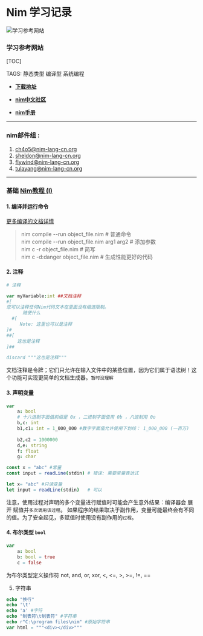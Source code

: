 Nim 学习记录 
===========
![学习参考网站](https://nim-lang-cn.org/assets/img/logo.svg) 
### 学习参考网站 


[TOC]

TAGS: 静态类型 编译型 系统编程

* [__下载地址__][12]

[12]: https://nim-lang-cn.org/install.html 

* [__nim中文社区__](https://nim-lang-cn.org/)

* [__nim手册__](https://nim-lang-cn.org/docs/manual.html) 
---
### nim邮件组 : 

1. <ch4o5@nim-lang-cn.org>
    <!-- * dfsdf -->
2. <sheldon@nim-lang-cn.org>
3. <flywind@nim-lang-cn.org>
4. <tulayang@nim-lang-cn.org>

-----
### 基础 [Nim教程 (I)](https://nim-lang-cn.org/docs/tut1.html)
#### 1. 编译并运行命令
[更多编译的文档详情](https://nim-lang-cn.org/docs/nimc.html)

> nim compile --run object_file.nim # 普通命令  
> nim compile --run object_file.nim arg1 arg2 # 添加参数  
> nim c -r object_file.nim # 简写  
> nim c -d:danger object_file.nim # 生成性能更好的代码  
#### 2. 注释
```nim 
# 注释

var myVariable:int ##文档注释
#[
您可以注释任何Nim代码文本在里面没有缩进限制。
      随便什么
  #[
     Note: 这里也可以是注释
]#
##[
    这也是注释
]##

discard """这也是注释"""
```
文档注释是令牌；它们只允许在输入文件中的某些位置，因为它们属于语法树！这个功能可实现更简单的文档生成器。`暂时没理解`  

#### 3. 声明变量  
```nim
var 
    a: bool
    # 十六进制字面值前缀是 0x ，二进制字面值用 0b ，八进制用 0o
    b,c: int
    b1,c1: int = 1_000_000 #数字字面值允许使用下划线： 1_000_000 (一百万)
    
    b2,c2 = 1000000
    d,e: string
    f: float
    g: char

const x = "abc" #常量
const input = readLine(stdin) # 错误: 需要常量表达式

let x= "abc" #只读变量
let input = readLine(stdin)   # 可以

```
注意，使用过程对声明的多个变量进行赋值时可能会产生意外结果：编译器会 展开 赋值并`多次调用该过程`。 如果程序的结果取决于副作用，变量可能最终会有不同的值。为了安全起见，多赋值时使用没有副作用的`过程`。

#### 4. 布尔类型 `bool`  
```nim
var
    a: bool
    b: bool = true
    c = false
```
为布尔类型定义操作符 not, and, or, xor, <, <=, >, >=, !=, ==

5. 字符串
```nim
echo "换行"
echo '\t'
echo 'a' #字符
echo "制表符\t制表符" #字符串
echo r"C:\program files\nim" #原始字符串
var html = """<div></div>"""
``` 

